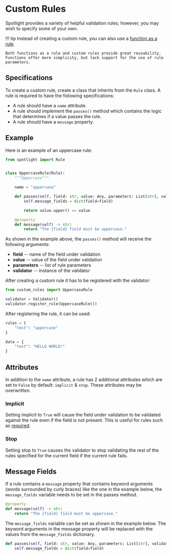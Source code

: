 # Custom Rules

Spotlight provides a variety of helpful validation rules; however, you may wish to specify some of your own.

!!! tip
    Instead of creating a custom rule, you can also use a [function as a rule](rules.md#function-as-a-rule).
    
    Both functions as a rule and custom rules provide great reusability. Functions offer more simplicity, but lack support for the use of rule parameters. 

## Specifications

To create a custom rule, create a class that inherits from the `Rule` class. A rule is required to have the following specifications:

- A rule should have a `name` attribute.
- A rule should implement the `passes()` method which contains the logic that determines if a value passes the rule.
- A rule should have a `message` property.

## Example

Here is an example of an uppercase rule:

```python
from spotlight import Rule


class UppercaseRule(Rule):
    """Uppercase"""

    name = "uppercase"

    def passes(self, field: str, value: Any, parameters: List[str], validator) -> bool:
        self.message_fields = dict(field=field)

        return value.upper() == value

    @property
    def message(self) -> str:
        return "The {field} field must be uppercase."
```

As shown in the example above, the `passes()` method will receive the following arguments:

- **field** -- name of the field under validation
- **value** -- value of the field under validation
- **parameters** -- list of rule parameters
- **validator** -- instance of the validator

After creating a custom rule it has to be registered with the validator:

```python
from custom_rules import UppercaseRule

validator = Validator()
validator.register_rule(UppercaseRule())
```

After registering the rule, it can be used:

```python
rules = {
    "test": "uppercase"
}

data = {
    "test": "HELLO WORLD!"
}
```

## Attributes

In addition to the `name` attribute, a rule has 2 additional attributes which are set to `False` by default: `implicit` & `stop`. These attributes may be overwritten. 

### Implicit

Setting implicit to `True` will cause the field under validation to be validated against the rule even if the field is not present. This is useful for rules such as [required](available_rules.md#required).

### Stop

Setting stop to `True` causes the validator to stop validating the rest of the rules specified for the current field if the current rule fails. 

## Message Fields

If a rule contains a `message` property that contains keyword arguments (words surrounded by curly braces) like the one in the example below, the `message_fields` variable needs to be set in the passes method.

```python
@property
def message(self) -> str:
    return "The {field} field must be uppercase."
```

The `message_fields` variable can be set as shown in the example below. The keyword arguments in the message property will be replaced with the values from the `message_fields` dictionary.

```python
def passes(self, field: str, value: Any, parameters: List[str], validator) -> bool:
    self.message_fields = dict(field=field)
```